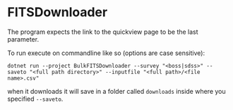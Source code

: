 # FITSDownloader

The program expects the link to the quickview page to be the last parameter.

To run execute on commandline like so (options are case sensitive):


`dotnet run --project BulkFITSDownloader --survey "<boss|sdss>" --saveto "<full path directory>" --inputfile "<full path>/<file name>.csv"`


when it downloads it will save in a folder called `downloads` inside where you specified `--saveto`.

